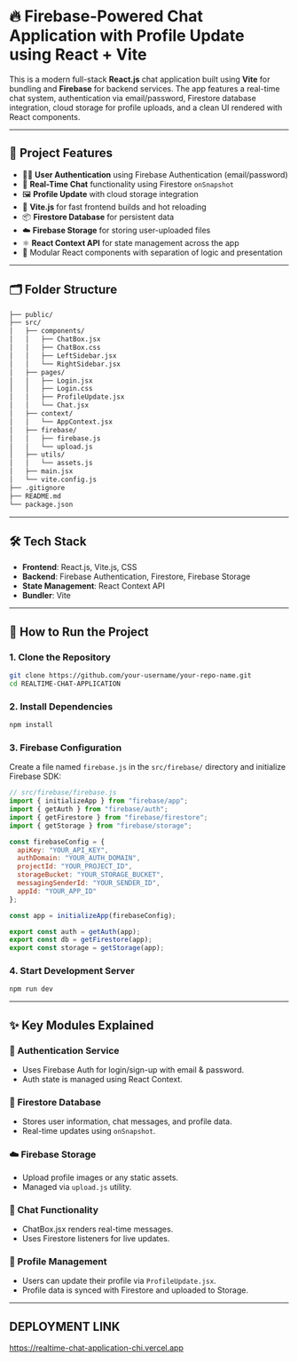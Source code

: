 

# 🔥 Firebase-Powered Chat Application with Profile Update using React + Vite

This is a modern full-stack **React.js** chat application built using **Vite** for bundling and **Firebase** for backend services. The app features a real-time chat system, authentication via email/password, Firestore database integration, cloud storage for profile uploads, and a clean UI rendered with React components.

---

## 📌 Project Features

* 🧑‍💻 **User Authentication** using Firebase Authentication (email/password)
* 🔁 **Real-Time Chat** functionality using Firestore `onSnapshot`
* 🖼️ **Profile Update** with cloud storage integration
* 🚀 **Vite.js** for fast frontend builds and hot reloading
* 📦 **Firestore Database** for persistent data
* ☁️ **Firebase Storage** for storing user-uploaded files
* ⚛️ **React Context API** for state management across the app
* 🧩 Modular React components with separation of logic and presentation

---

## 🗂️ Folder Structure

```bash
├── public/
├── src/
│   ├── components/
│   │   ├── ChatBox.jsx
│   │   ├── ChatBox.css
│   │   ├── LeftSidebar.jsx
│   │   └── RightSidebar.jsx
│   ├── pages/
│   │   ├── Login.jsx
│   │   ├── Login.css
│   │   ├── ProfileUpdate.jsx
│   │   └── Chat.jsx
│   ├── context/
│   │   └── AppContext.jsx
│   ├── firebase/
│   │   ├── firebase.js
│   │   └── upload.js
│   ├── utils/
│   │   └── assets.js
│   ├── main.jsx
│   └── vite.config.js
├── .gitignore
├── README.md
└── package.json
```

---

## 🛠️ Tech Stack

* **Frontend**: React.js, Vite.js, CSS
* **Backend**: Firebase Authentication, Firestore, Firebase Storage
* **State Management**: React Context API
* **Bundler**: Vite

---

## 🚀 How to Run the Project

### 1. Clone the Repository

```bash
git clone https://github.com/your-username/your-repo-name.git
cd REALTIME-CHAT-APPLICATION
```

### 2. Install Dependencies

```bash
npm install
```

### 3. Firebase Configuration

Create a file named `firebase.js` in the `src/firebase/` directory and initialize Firebase SDK:

```js
// src/firebase/firebase.js
import { initializeApp } from "firebase/app";
import { getAuth } from "firebase/auth";
import { getFirestore } from "firebase/firestore";
import { getStorage } from "firebase/storage";

const firebaseConfig = {
  apiKey: "YOUR_API_KEY",
  authDomain: "YOUR_AUTH_DOMAIN",
  projectId: "YOUR_PROJECT_ID",
  storageBucket: "YOUR_STORAGE_BUCKET",
  messagingSenderId: "YOUR_SENDER_ID",
  appId: "YOUR_APP_ID"
};

const app = initializeApp(firebaseConfig);

export const auth = getAuth(app);
export const db = getFirestore(app);
export const storage = getStorage(app);
```

### 4. Start Development Server

```bash
npm run dev
```

---

## ✨ Key Modules Explained

### 🔐 Authentication Service

* Uses Firebase Auth for login/sign-up with email & password.
* Auth state is managed using React Context.

### 📁 Firestore Database

* Stores user information, chat messages, and profile data.
* Real-time updates using `onSnapshot`.

### ☁️ Firebase Storage

* Upload profile images or any static assets.
* Managed via `upload.js` utility.

### 💬 Chat Functionality

* ChatBox.jsx renders real-time messages.
* Uses Firestore listeners for live updates.

### 🔄 Profile Management

* Users can update their profile via `ProfileUpdate.jsx`.
* Profile data is synced with Firestore and uploaded to Storage.

---

##  DEPLOYMENT LINK 

https://realtime-chat-application-chi.vercel.app

